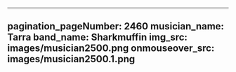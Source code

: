 ------
pagination_pageNumber: 2460
musician_name: Tarra
band_name: Sharkmuffin
img_src: images/musician2500.png
onmouseover_src: images/musician2500.1.png
------